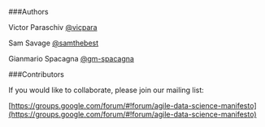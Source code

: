 ###Authors

Victor Paraschiv [@vicpara](https://github.com/vicpara)

Sam Savage [@samthebest](https://github.com/samthebest)

Gianmario Spacagna [@gm-spacagna](https://github.com/gm-spacagna)

###Contributors

If you would like to collaborate, please join our mailing list:

[https://groups.google.com/forum/#!forum/agile-data-science-manifesto](https://groups.google.com/forum/#!forum/agile-data-science-manifesto)
